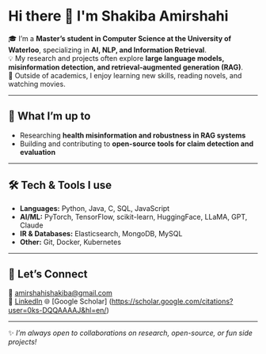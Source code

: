# Hi there 👋 I'm Shakiba Amirshahi  

🎓 I’m a **Master’s student in Computer Science at the University of Waterloo**, specializing in **AI, NLP, and Information Retrieval**.  
💡 My research and projects often explore **large language models, misinformation detection, and retrieval-augmented generation (RAG)**.  
🌱 Outside of academics, I enjoy learning new skills, reading novels, and watching movies.  

---

## 🔭 What I’m up to
- Researching **health misinformation and robustness in RAG systems**  
- Building and contributing to **open-source tools for claim detection and evaluation**  

---

## 🛠️ Tech & Tools I use
- **Languages:** Python, Java, C, SQL, JavaScript  
- **AI/ML:** PyTorch, TensorFlow, scikit-learn, HuggingFace, LLaMA, GPT, Claude  
- **IR & Databases:** Elasticsearch, MongoDB, MySQL  
- **Other:** Git, Docker, Kubernetes  

---

## 🤝 Let’s Connect
📧 [amirshahishakiba@gmail.com](mailto:amirshahishakiba@gmail.com)  
💼 [LinkedIn](https://www.linkedin.com/in/shakiba-amirshahi/) 
🌐 [Google Scholar] (https://scholar.google.com/citations?user=0ks-DQQAAAAJ&hl=en/) 

---

✨ *I’m always open to collaborations on research, open-source, or fun side projects!*  

